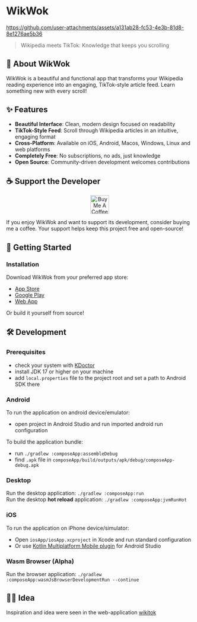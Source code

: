 # WikWok

https://github.com/user-attachments/assets/a131ab28-fc53-4e3b-81d8-8e1276ae5b36

> Wikipedia meets TikTok: Knowledge that keeps you scrolling

## 📱 About WikWok

WikWok is a beautiful and functional app that transforms your Wikipedia reading experience into an engaging, TikTok-style article feed. Learn something new with every scroll!

## ✨ Features

- **Beautiful Interface**: Clean, modern design focused on readability
- **TikTok-Style Feed**: Scroll through Wikipedia articles in an intuitive, engaging format
- **Cross-Platform**: Available on iOS, Android, Macos, Windows, Linux and web platforms
- **Completely Free**: No subscriptions, no ads, just knowledge
- **Open Source**: Community-driven development welcomes contributions

## ☕ Support the Developer

<p align="center">
  <a href="https://www.buymeacoffee.com/terrakok">
    <img src="https://img.buymeacoffee.com/button-api/?text=Buy me a coffee&emoji=&slug=terrakok&button_colour=FFDD00&font_colour=000000&font_family=Cookie&outline_colour=000000&coffee_colour=ffffff" alt="Buy Me A Coffee" height="50">
  </a>
</p>

If you enjoy WikWok and want to support its development, consider buying me a coffee. Your support helps keep this project free and open-source!

## 🚀 Getting Started

### Installation

Download WikWok from your preferred app store:

- [App Store](https://example.com)
- [Google Play](https://example.com)
- [Web App](https://terrakok.github.io/WikWok/)

Or build it yourself from source!

## 🛠️ Development

### Prerequisites
 - check your system with [KDoctor](https://github.com/Kotlin/kdoctor)
 - install JDK 17 or higher on your machine
 - add `local.properties` file to the project root and set a path to Android SDK there

### Android
To run the application on android device/emulator:  
 - open project in Android Studio and run imported android run configuration

To build the application bundle:
 - run `./gradlew :composeApp:assembleDebug`
 - find `.apk` file in `composeApp/build/outputs/apk/debug/composeApp-debug.apk`

### Desktop
Run the desktop application: `./gradlew :composeApp:run`  
Run the desktop **hot reload** application: `./gradlew :composeApp:jvmRunHot`

### iOS
To run the application on iPhone device/simulator:
 - Open `iosApp/iosApp.xcproject` in Xcode and run standard configuration
 - Or use [Kotlin Multiplatform Mobile plugin](https://plugins.jetbrains.com/plugin/14936-kotlin-multiplatform-mobile) for Android Studio

### Wasm Browser (Alpha)
Run the browser application: `./gradlew :composeApp:wasmJsBrowserDevelopmentRun --continue`

## 🧑‍💻 Idea
Inspiration and idea were seen in the web-application [wikitok](https://wikitok.vercel.app/)
